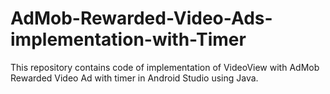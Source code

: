 # AdMob-Rewarded-Video-Ads-implementation-with-Timer
This repository contains code of implementation of VideoView with AdMob Rewarded Video Ad with timer in Android Studio using Java.
